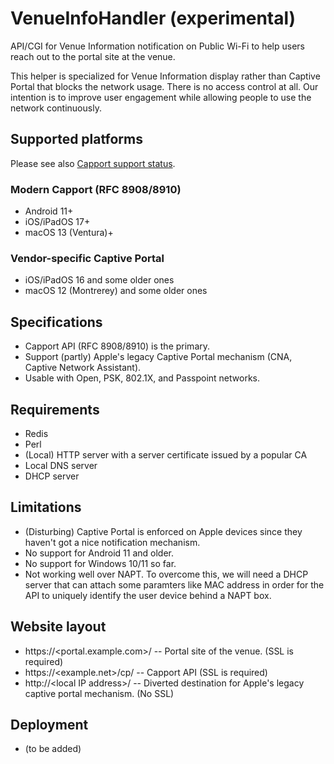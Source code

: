 # VenueInfoHandler (experimental)
API/CGI for Venue Information notification on Public Wi-Fi to help users reach out to the portal site at the venue.

This helper is specialized for Venue Information display rather than Captive Portal that blocks the network usage. There is no access control at all. Our intention is to improve user engagement while allowing people to use the network continuously.

## Supported platforms

Please see also [Capport support status](OS-status.md).

### Modern Capport (RFC 8908/8910)
- Android 11+
- iOS/iPadOS 17+
- macOS 13 (Ventura)+

### Vendor-specific Captive Portal
- iOS/iPadOS 16 and some older ones
- macOS 12 (Montrerey) and some older ones


## Specifications
- Capport API (RFC 8908/8910) is the primary.
- Support (partly) Apple's legacy Captive Portal mechanism (CNA, Captive Network Assistant).
- Usable with Open, PSK, 802.1X, and Passpoint networks.

## Requirements
- Redis
- Perl
- (Local) HTTP server with a server certificate issued by a popular CA
- Local DNS server
- DHCP server

## Limitations
- (Disturbing) Captive Portal is enforced on Apple devices since they haven't got a nice notification mechanism.
- No support for Android 11 and older.
- No support for Windows 10/11 so far.
- Not working well over NAPT. To overcome this, we will need a DHCP server that can attach some paramters like MAC address in order for the API to uniquely identify the user device behind a NAPT box.

## Website layout
- https://\<portal.example.com\>/ -- Portal site of the venue. (SSL is required)
- https://\<example.net\>/cp/ -- Capport API (SSL is required)
- http://\<local IP address\>/ -- Diverted destination for Apple's legacy captive portal mechanism. (No SSL)

## Deployment
- (to be added)
